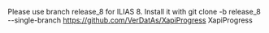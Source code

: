 Please use branch release_8 for ILIAS 8. Install it with git clone -b release_8 --single-branch https://github.com/VerDatAs/XapiProgress XapiProgress
